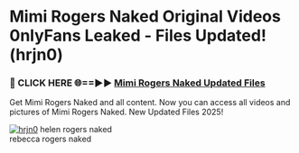 # Mimi Rogers Naked Original Videos 0nlyFans Leaked - Files Updated! (hrjn0)

<h3>🔴 CLICK HERE 🌐==►► <a href="https://tinyurl.com/up5wt9bj" rel="nofollow">Mimi Rogers Naked Updated Files</a></h3>

Get Mimi Rogers Naked and all content. Now you can access all videos and pictures of Mimi Rogers Naked. New Updated Files 2025!

[![hrjn0](https://i.imgur.com/ABiUzMV.gif)](https://tinyurl.com/up5wt9bj)
helen rogers naked<br>
rebecca rogers naked